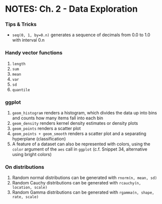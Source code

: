 # NOTES: Ch. 2 - Data Exploration #

### Tips & Tricks 
- `seq(0, 1, by=0.n)` generates a sequence of decimals from 0.0 to 1.0 with interval 0.n

### Handy vector functions 
1. `length` 
2. `sum` 
3. `mean` 
4. `var` 
5. `sd` 
6. `quantile` 

### ggplot
1. `geom_histogram` renders a histogram, which divides the data up into bins and counts how many items fall into each bin
2. `geom_density` renders kernel density estimates or density plots
3. `geom_points` renders a scatter plot
4. `geom_points + geom_smooth` renders a scatter plot and a separating hyperplane (classification)
5. A feature of a dataset can also be represented with colors, using the `color` argument of the `aes` call in `ggplot` (c.f. Snippet 34, alternative using bright colors)

### On distributions
1. Random normal distributions can be generated with `rnorm(n, mean, sd)`
2. Random Cauchy distributions can be generated with `rcauchy(n, location, scale)`
3. Random Gamma distributions can be generated with `rgamma(n, shape, rate, scale)`
